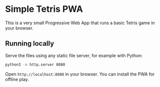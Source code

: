 # Simple Tetris PWA

This is a very small Progressive Web App that runs a basic Tetris game in your browser.

## Running locally

Serve the files using any static file server, for example with Python:

```bash
python3 -m http.server 8080
```

Open `http://localhost:8080` in your browser. You can install the PWA for offline play.


